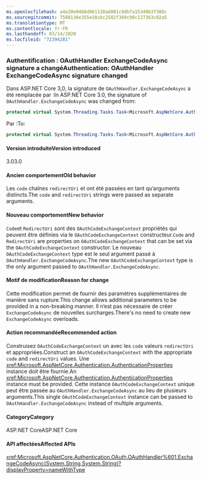 ```yaml
---
ms.openlocfilehash: a4e20e0468d861138ad801c9dbfa15340b3f388c
ms.sourcegitcommit: 7588136e355e10cbc2582f389c90c127363c02a5
ms.translationtype: MT
ms.contentlocale: fr-FR
ms.lasthandoff: 03/14/2020
ms.locfileid: "72394281"
---
```

### <a name="authentication-oauthhandler-exchangecodeasync-signature-changed"></a><span data-ttu-id="5cb5b-101">Authentification : OAuthHandler ExchangeCodeAsync signature a changé</span><span class="sxs-lookup"><span data-stu-id="5cb5b-101">Authentication: OAuthHandler ExchangeCodeAsync signature changed</span></span>

<span data-ttu-id="5cb5b-102">Dans ASP.NET Core 3,0, la signature de `OAuthHandler.ExchangeCodeAsync` a été remplacée par :</span><span class="sxs-lookup"><span data-stu-id="5cb5b-102">In ASP.NET Core 3.0, the signature of `OAuthHandler.ExchangeCodeAsync` was changed from:</span></span>

```csharp
protected virtual System.Threading.Tasks.Task<Microsoft.AspNetCore.Authentication.OAuth.OAuthTokenResponse> ExchangeCodeAsync(string code, string redirectUri) { throw null; }
```

<span data-ttu-id="5cb5b-103">Par :</span><span class="sxs-lookup"><span data-stu-id="5cb5b-103">To:</span></span>

```csharp
protected virtual System.Threading.Tasks.Task<Microsoft.AspNetCore.Authentication.OAuth.OAuthTokenResponse> ExchangeCodeAsync(Microsoft.AspNetCore.Authentication.OAuth.OAuthCodeExchangeContext context) { throw null; }
```

#### <a name="version-introduced"></a><span data-ttu-id="5cb5b-104">Version introduite</span><span class="sxs-lookup"><span data-stu-id="5cb5b-104">Version introduced</span></span>

<span data-ttu-id="5cb5b-105">3.0</span><span class="sxs-lookup"><span data-stu-id="5cb5b-105">3.0</span></span>

#### <a name="old-behavior"></a><span data-ttu-id="5cb5b-106">Ancien comportement</span><span class="sxs-lookup"><span data-stu-id="5cb5b-106">Old behavior</span></span>

<span data-ttu-id="5cb5b-107">Les `code` chaînes `redirectUri` et ont été passées en tant qu’arguments distincts.</span><span class="sxs-lookup"><span data-stu-id="5cb5b-107">The `code` and `redirectUri` strings were passed as separate arguments.</span></span>

#### <a name="new-behavior"></a><span data-ttu-id="5cb5b-108">Nouveau comportement</span><span class="sxs-lookup"><span data-stu-id="5cb5b-108">New behavior</span></span>

<span data-ttu-id="5cb5b-109">`Code`et `RedirectUri` sont des `OAuthCodeExchangeContext` propriétés qui peuvent être définies via le `OAuthCodeExchangeContext` constructeur.</span><span class="sxs-lookup"><span data-stu-id="5cb5b-109">`Code` and `RedirectUri` are properties on `OAuthCodeExchangeContext` that can be set via the `OAuthCodeExchangeContext` constructor.</span></span> <span data-ttu-id="5cb5b-110">Le nouveau `OAuthCodeExchangeContext` type est le seul argument passé à `OAuthHandler.ExchangeCodeAsync`.</span><span class="sxs-lookup"><span data-stu-id="5cb5b-110">The new `OAuthCodeExchangeContext` type is the only argument passed to `OAuthHandler.ExchangeCodeAsync`.</span></span>

#### <a name="reason-for-change"></a><span data-ttu-id="5cb5b-111">Motif de modification</span><span class="sxs-lookup"><span data-stu-id="5cb5b-111">Reason for change</span></span>

<span data-ttu-id="5cb5b-112">Cette modification permet de fournir des paramètres supplémentaires de manière sans rupture.</span><span class="sxs-lookup"><span data-stu-id="5cb5b-112">This change allows additional parameters to be provided in a non-breaking manner.</span></span> <span data-ttu-id="5cb5b-113">Il n’est pas nécessaire de créer `ExchangeCodeAsync` de nouvelles surcharges.</span><span class="sxs-lookup"><span data-stu-id="5cb5b-113">There's no need to create new `ExchangeCodeAsync` overloads.</span></span>

#### <a name="recommended-action"></a><span data-ttu-id="5cb5b-114">Action recommandée</span><span class="sxs-lookup"><span data-stu-id="5cb5b-114">Recommended action</span></span>

<span data-ttu-id="5cb5b-115">Construisez `OAuthCodeExchangeContext` un avec les `code` valeurs `redirectUri` et appropriées.</span><span class="sxs-lookup"><span data-stu-id="5cb5b-115">Construct an `OAuthCodeExchangeContext` with the appropriate `code` and `redirectUri` values.</span></span> <span data-ttu-id="5cb5b-116">Une <xref:Microsoft.AspNetCore.Authentication.AuthenticationProperties> instance doit être fournie.</span><span class="sxs-lookup"><span data-stu-id="5cb5b-116">An <xref:Microsoft.AspNetCore.Authentication.AuthenticationProperties> instance must be provided.</span></span> <span data-ttu-id="5cb5b-117">Cette instance `OAuthCodeExchangeContext` unique peut être passée au `OAuthHandler.ExchangeCodeAsync` au lieu de plusieurs arguments.</span><span class="sxs-lookup"><span data-stu-id="5cb5b-117">This single `OAuthCodeExchangeContext` instance can be passed to `OAuthHandler.ExchangeCodeAsync` instead of multiple arguments.</span></span>

#### <a name="category"></a><span data-ttu-id="5cb5b-118">Category</span><span class="sxs-lookup"><span data-stu-id="5cb5b-118">Category</span></span>

<span data-ttu-id="5cb5b-119">ASP.NET Core</span><span class="sxs-lookup"><span data-stu-id="5cb5b-119">ASP.NET Core</span></span>

#### <a name="affected-apis"></a><span data-ttu-id="5cb5b-120">API affectées</span><span class="sxs-lookup"><span data-stu-id="5cb5b-120">Affected APIs</span></span>

<xref:Microsoft.AspNetCore.Authentication.OAuth.OAuthHandler%601.ExchangeCodeAsync(System.String,System.String)?displayProperty=nameWithType>

<!--

#### Affected APIs

`M:Microsoft.AspNetCore.Authentication.OAuth.OAuthHandler`1.ExchangeCodeAsync(System.String,System.String)`

-->
